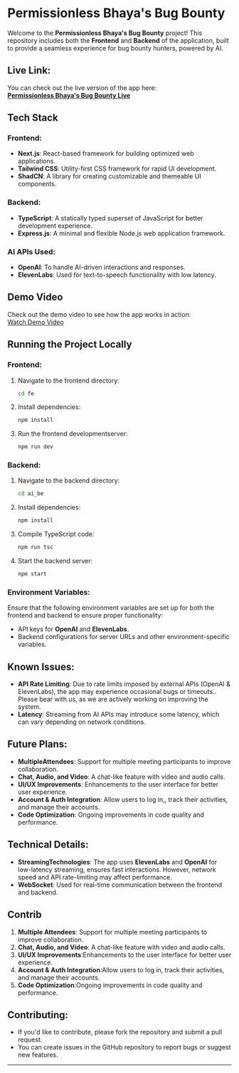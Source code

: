 # Permissionless Bhaya's Bug Bounty

Welcome to the **Permissionless Bhaya's Bug Bounty** project! This repository includes both the **Frontend** and **Backend** of the application, built to provide a seamless experience for bug bounty hunters, powered by AI.

## Live Link:
You can check out the live version of the app here:  
[**Permissionless Bhaya's Bug Bounty Live**](https://meet-ai-frontend.vercel.app/)

## Tech Stack

### Frontend:
- **Next.js**: React-based framework for building optimized web applications.
- **Tailwind CSS**: Utility-first CSS framework for rapid UI development.
- **ShadCN**: A library for creating customizable and themeable UI components.

### Backend:
- **TypeScript**: A statically typed superset of JavaScript for better development experience.
- **Express.js**: A minimal and flexible Node.js web application framework.

### AI APIs Used:
- **OpenAI**: To handle AI-driven interactions and responses.
- **ElevenLabs**: Used for text-to-speech functionality with low latency.

## Demo Video
Check out the demo video to see how the app works in action:  
[Watch Demo Video](https://user-attachments/assets/1f288f40-f528-4358-8d3c-ce58210312c9)

## Running the Project Locally

### Frontend:
1. Navigate to the frontend directory:
   ```bash
   cd fe
   ```
2. Install dependencies:
   ```bash
   npm install
   ```
3. Run the frontend developmentserver:
   ```bash
   npm run dev
   ```

### Backend:
1. Navigate to the backend directory:
   ```bash
   cd ai_be
   ```
2. Install dependencies:
   ```bash
   npm install
   ```
3. Compile TypeScript code:
   ```bash
   npm run tsc
   ```
4. Start the backend server:
   ```bash
   npm start
   ```

### Environment Variables:
Ensure that the following environment variables are set up for both the frontend and backend to ensure proper functionality:
- API keys for **OpenAI** and **ElevenLabs**.
- Backend configurations for server URLs and other environment-specific variables.

## Known Issues:
- **API Rate Limiting**: Due to rate limits imposed by external APIs (OpenAI & ElevenLabs), the app may experience occasional bugs or timeouts.. Please bear with us, as we are actively working on improving the system.
- **Latency**: Streaming from AI APIs may introduce some latency, which can vary depending on network conditions.

## Future Plans:
- **MultipleAttendees**: Support for multiple meeting participants to improve collaboration.
- **Chat, Audio, and Video**: A chat-like feature with video and audio calls.
- **UI/UX Improvements**: Enhancements to the user interface for better user experience.
- **Account & Auth Integration**: Allow users to log in,, track their activities, and manage their accounts.
- **Code Optimization**: Ongoing improvements in code quality and performance.

## Technical Details:
- **StreamingTechnologies**: The app uses **ElevenLabs** and **OpenAI** for low-latency streaming, ensures fast interactions. However, network speed and API rate-limiting may affect performance.
- **WebSocket**: Used for real-time communication between the frontend and backend.

## Contrib

1. **Multiple Attendees**: Support for multiple meeting participants to improve collaboration.
2. **Chat, Audio, and Video**: A chat-like feature with video and audio calls.
3. **UI/UX Improvements**:Enhancements to the user interface for better user experience.
4. **Account & Auth Integration**:Allow users to log in, track their activities, and manage their accounts.
5. **Code Optimization**:Ongoing improvements in code quality and performance.

## Contributing:
- If you'd like to contribute, please fork the repository and submit a pull request.
- You can create issues in the GitHub repository to report bugs or suggest new features.

---
